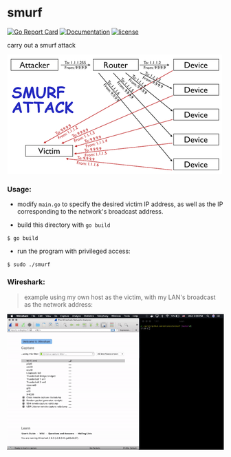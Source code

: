# smurf

[![Go Report Card](https://goreportcard.com/badge/github.com/adrianosela/smurf)](https://goreportcard.com/report/github.com/adrianosela/smurf)
[![Documentation](https://godoc.org/github.com/adrianosela/smurf?status.svg)](https://godoc.org/github.com/adrianosela/smurf)
[![license](https://img.shields.io/github/license/adrianosela/smurf.svg)](https://github.com/adrianosela/smurf/blob/master/LICENSE)

carry out a smurf attack

![](.media/smurf_attack_diagram.png)

### Usage:

* modify `main.go` to specify the desired victim IP address, as well as the IP corresponding to the network's broadcast address.

* build this directory with `go build`

```
$ go build
```

* run the program with privileged access:

```
$ sudo ./smurf
```

### Wireshark:

> example using my own host as the victim, with my LAN's broadcast as the network address:

![](.media/run.gif)
